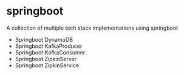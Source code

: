# springboot
A collection of multiple tech stack implementations using springboot

* Springboot DynamoDB
* Springboot KafkaProducer
* Springboot KafkaConsumer
* Springboot ZipkinServer
* Springboot ZipkinService
